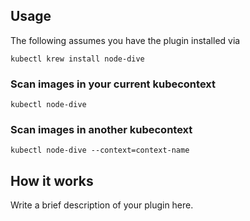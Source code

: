 
## Usage
The following assumes you have the plugin installed via

```shell
kubectl krew install node-dive
```

### Scan images in your current kubecontext

```shell
kubectl node-dive
```

### Scan images in another kubecontext

```shell
kubectl node-dive --context=context-name
```

## How it works
Write a brief description of your plugin here.

